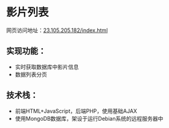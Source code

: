 # 影片列表
网页访问地址：[23.105.205.182/index.html](http://23.105.205.182/index.html)   
## 实现功能：
+ 实时获取数据库中影片信息
+ 数据列表分页
## 技术栈：
+ 前端HTML+JavaScript，后端PHP，使用基础AJAX
+ 使用MongoDB数据库，架设于运行Debian系统的远程服务器中
